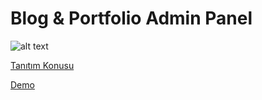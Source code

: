 # Blog & Portfolio Admin Panel

![alt text](https://ibrahimozturk.me/wp-content/uploads/2018/05/post_2.jpg "Blog & Portfolio Admin Panel")

[Tanıtım Konusu](https://ibrahimozturk.me/blog-portfolio-admin-panel/)

[Demo](https://ibrahimozturkme.github.io/Blog-Portfolio-Admin-Panel/)
